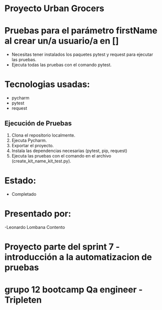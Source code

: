 # Proyecto Urban Grocers 
# Pruebas para el parámetro firstName al crear un/a usuario/a en []
- Necesitas tener instalados los paquetes pytest y request para ejecutar las pruebas.
- Ejecuta todas las pruebas con el comando pytest.

# Tecnologias usadas:
- pycharm
- pytest
- request

## Ejecución de Pruebas 
1. Clona el repositorio localmente.
2. Ejecuta Pycharm.
3. Exportar el proyecto.
4. Instala las dependencias necesarias (pytest, pip, request)
5. Ejecuta las pruebas con el comando en el archivo (create_kit_name_kit_test.py).

# Estado:
- Completado

# Presentado por:
-Leonardo Lombana Contento

# Proyecto parte del sprint 7 - introducción a la automatizacion de pruebas
# grupo 12 bootcamp Qa engineer - Tripleten
  
